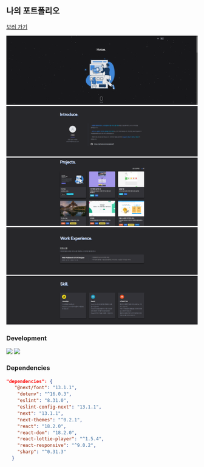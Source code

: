 ## 나의 포트폴리오

[보러 가기](https://portfolio-ten-flame-57.vercel.app/)

![메인 화면](/public/img/@home.png)
![인트로](/public/img/@intro.png)
![나의 프로젝트](/public/img/@projects.png)
![나의 경력](/public/img/@work.png)
![나의 기술](/public/img/@skill.png)

### Development

<img src="https://img.shields.io/badge/Next.js-000000?style=flat-square&logo=Next.js&logoColor=white"/>
<img src="https://img.shields.io/badge/Tailwind CSS-06B6D4?style=flat-square&logo=Tailwind CSS&logoColor=white"/>

### Dependencies

```json
"dependencies": {
   "@next/font": "13.1.1",
    "dotenv": "^16.0.3",
    "eslint": "8.31.0",
    "eslint-config-next": "13.1.1",
    "next": "13.1.1",
    "next-themes": "^0.2.1",
    "react": "18.2.0",
    "react-dom": "18.2.0",
    "react-lottie-player": "^1.5.4",
    "react-responsive": "^9.0.2",
    "sharp": "^0.31.3"
  }
```
